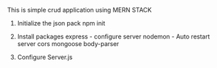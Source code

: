 This is simple crud application using MERN STACK

1. Initialize the json pack
    npm init

2. Install packages
    express - configure server
    nodemon - Auto restart server
    cors
    mongoose
    body-parser

3. Configure Server.js


